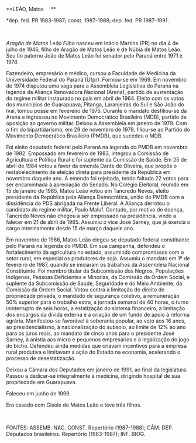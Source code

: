 **LEÃO, Matos     **

\*dep. fed. PR 1983-1987; const. 1987-1988; dep. fed. PR 1987-1991.

 

*Aragão de Matos Leão Filho* nasceu em Inácio Martins (PR) no dia 4 de
julho de 1946, filho de Aragão de Matos Leão e de Núbia de Matos Leão.
Seu tio paterno João de Matos Leão foi senador pelo Paraná entre 1971 e
1978.

Fazendeiro, empresário e médico, cursou a Faculdade de Medicina da
Universidade Federal do Paraná (Ufpr). Formou-se em 1969. Em novembro de
1974 disputou uma vaga para a Assembleia Legislativa do Paraná na
legenda da Aliança Renovadora Nacional (Arena), partido de sustentação
do regime militar instaurado no país em abril de 1964. Eleito com os
votos dos municípios de Guarapuava, Pitanga, Laranjeiras do Sul e São
João do Ivaí, tomou posse em fevereiro de 1975. Durante o mandato
desfiliou-se da Arena e ingressou no Movimento Democrático Brasileiro
(MDB), partido de oposição ao governo militar. Deixou a Assembleia em
janeiro de 1979. Com o fim do bipartidarismo, em 29 de novembro de 1979,
filiou-se ao Partido do Movimento Democrático Brasileiro (PMDB), que
sucedeu o MDB.

Foi eleito deputado federal pelo Paraná na legenda do PMDB em novembro
de 1982. Empossado em fevereiro de 1983, integrou a Comissão de
Agricultura e Política Rural e foi suplente da Comissão de Saúde. Em 25
de abril de 1984 votou a favor da emenda Dante de Oliveira, que propôs o
restabelecimento de eleição direta para presidente da República em
novembro daquele ano. A emenda foi rejeitada, tendo faltado 22 votos
para ser encaminhada à apreciação do Senado. No Colégio Eleitoral,
reunido em 15 de janeiro de 1985, Matos Leão votou em Tancredo Neves,
eleito presidente da República pela Aliança Democrática, união do PMDB
com a dissidência do PDS abrigada na Frente Liberal. A Aliança derrotou
o candidato do regime militar, Paulo Maluf. Contudo, por motivo de
doença, Tancredo Neves não chegou a ser empossado na presidência, vindo
a falecer em 21 de abril de 1985. Assumiu o vice José Sarney, que já
exercia o cargo interinamente desde 15 de março daquele ano.

Em novembro de 1986, Matos Leão elegeu-se deputado federal constituinte
pelo Paraná na legenda do PMDB. Em sua campanha, defendeu o
fortalecimento da agricultura no estado, assumindo compromissos com o
setor rural, em especial os produtores de soja. Assumiu o mandato em 1º
de fevereiro de 1987, quando se iniciaram os trabalhos da Assembleia
Nacional Constituinte. Foi membro titular da Subcomissão dos Negros,
Populações Indígenas, Pessoas Deficientes e Minorias, da Comissão da
Ordem Social, e suplente da Subcomissão de Saúde, Seguridade e do Meio
Ambiente, da Comissão da Ordem Social. Votou contra a limitação do
direito de propriedade privada, o mandado de segurança coletivo, a
remuneração 50% superior para o trabalho extra, a jornada semanal de 40
horas, o turno ininterrupto de seis horas, a estatização do sistema
financeiro, a limitação dos encargos da dívida externa e a criação de um
fundo de apoio à reforma agrária. Manifestou-se favorável à soberania
popular, ao voto aos 16 anos, ao presidencialismo, à nacionalização do
subsolo, ao limite de 12% ao ano para os juros reais, ao mandato de
cinco anos para o presidente José Sarney, à anistia aos micro e pequenos
empresários e à legalização do jogo do bicho. Defendeu ainda medidas que
criavam incentivos para a empresa rural produtiva e limitavam a ação do
Estado na economia, acelerando o processo de desestatização.

Deixou a Câmara dos Deputados em janeiro de 1991, ao final da
legislatura. Passou a dedicar-se integralmente à medicina, dirigindo
hospital de sua propriedade em Guarapuava.

Faleceu em junho de 1999.

Era casado com Gisele de Matos Leão e teve três filhos.

 

FONTES: ASSEMB. NAC. CONST. Repertório (1987-1988); CÂM. DEP. Deputados
brasileiros. Repertório (1983-1987); INF. BIOG.
